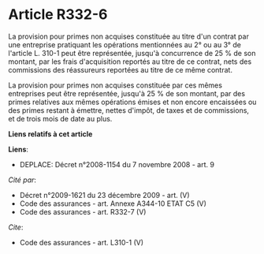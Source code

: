 # Article R332-6

La provision pour primes non acquises constituée au titre d'un contrat par une entreprise pratiquant les opérations
mentionnées au 2° ou au 3° de l'article L. 310-1 peut être représentée, jusqu'à concurrence de 25 % de son montant, par les
frais d'acquisition reportés au titre de ce contrat, nets des commissions des réassureurs reportées au titre de ce même
contrat. 

La provision pour primes non acquises constituée par ces mêmes entreprises peut être représentée, jusqu'à 25 % de son
montant, par des primes relatives aux mêmes opérations émises et non encore encaissées ou des primes restant à émettre,
nettes d'impôt, de taxes et de commissions, et de trois mois de date au plus.

**Liens relatifs à cet article**

**Liens**:

  - DEPLACE: Décret n°2008-1154 du 7 novembre 2008 - art. 9

_Cité par_:

  - Décret n°2009-1621 du 23 décembre 2009 - art. (V)
  - Code des assurances - art. Annexe A344-10 ETAT C5 (V)
  - Code des assurances - art. R332-7 (V)

_Cite_:

  - Code des assurances - art. L310-1 (V)
